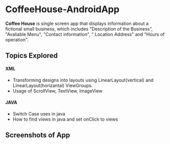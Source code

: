 # CoffeeHouse-AndroidApp

**Coffee House** is single screen app that displays information about a fictional small business, which includes 
"Description of the Business", "Avaliable Menu", "Contact information", " Location Address" and "Hours of operation".

## Topics Explored
#### XML
<ul>
<li> Transforming designs into layouts using LinearLayout(vertical) and LinearLayout(horizantal) ViewGroups.</li>
<li> Usage of ScrollView, TextView, ImageView </li>
</ul>
<h4> JAVA </h4>
<ul>
<li> Switch Case uses in java </li>
<li> How to find views in java and set onClick to views </li>
</ul>

## Screenshots of App
